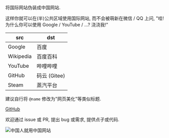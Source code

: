 将国际网站伪装成中国网站.

这样你就可以在(半)公共区域使用国际网站, 而不会被萌新在微信 / QQ 上问, "哇! 为什么你可以使用 Google / YouTube / ...? 浇浇我!"

| src | dst |
| --- | --- |
| Google | 百度 |
| Wikipedia | 百度百科 |
| YouTube | 哔哩哔哩 |
| GitHub | 码云 (Gitee) |
| Steam | 蒸汽平台 |

建议自行将 `@name` 修改为"网页美化"等类似标题.

[GitHub](https://github.com/userElaina/this-is-the-China-website)

欢迎通过 issue 或 PR, 提出 bug 或需求, 提供点子或代码.

![中国人就用中国网站](https://raw.githubusercontent.com/userElaina/this-is-the-China-website/main/jing.png)
